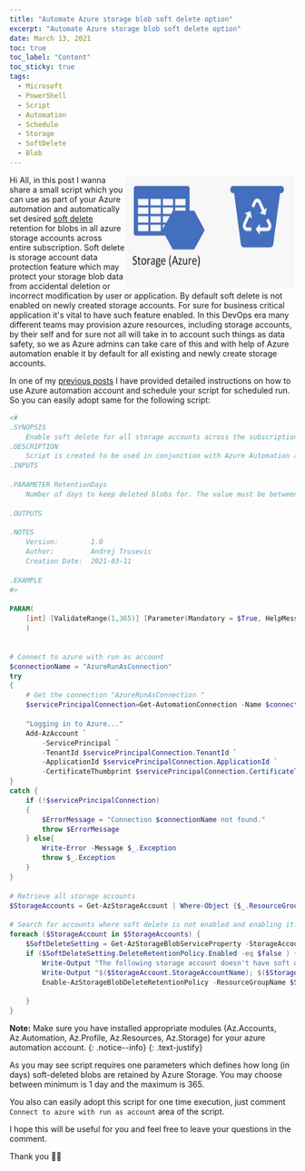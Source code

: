 ```yaml
---
title: "Automate Azure storage blob soft delete option" 
excerpt: "Automate Azure storage blob soft delete option"
date: March 13, 2021
toc: true
toc_label: "Content"
toc_sticky: true
tags:
  - Microsoft
  - PowerShell
  - Script
  - Automation
  - Schedule
  - Storage
  - SoftDelete
  - Blob
---
```

<img align="right" width="300" height="200" src="../assets/images/post11/blob-recover.jpg">

Hi All, in this post I wanna share a small script which you can use as part of your Azure automation and automatically set desired [soft delete] retention for blobs in all azure storage accounts across entire subscription. Soft delete is storage account data protection feature which may protect your storage blob data from accidental deletion or incorrect modification by user or application. By default soft delete is not enabled on newly created storage accounts. For sure for business critical application it's vital to have such feature enabled. In this DevOps era many different teams may provision azure resources, including storage accounts, by their self and for sure not all will take in to account such things as data safety, so we as Azure admins can take care of this and with help of Azure automation enable it by default for all existing and newly create storage accounts.

In one of my [previous posts] I have provided detailed instructions on how to use Azure automation account and schedule your script for scheduled run. So you can easily adopt same for the following script:

```powershell
<#
.SYNOPSIS
    Enable soft delete for all storage accounts across the subscription 
.DESCRIPTION
    Script is created to be used in conjunction with Azure Automation and will enable soft delete option for all storage accounts in the subscription
.INPUTS

.PARAMETER RetentionDays
    Number of days to keep deleted blobs for. The value must be between 1 and 365

.OUTPUTS
 
.NOTES
    Version:        1.0
    Author:         Andrej Trusevic
    Creation Date:  2021-03-11
  
.EXAMPLE
#>

PARAM(
    [int] [ValidateRange(1,365)] [Parameter(Mandatory = $True, HelpMessage = "Number of days to keep deleted blobs for. The value must be between 1 and 365")] $RetentionDays
    )
    

# Connect to azure with run as account
$connectionName = "AzureRunAsConnection"
try
{
    # Get the connection "AzureRunAsConnection "
    $servicePrincipalConnection=Get-AutomationConnection -Name $connectionName         

    "Logging in to Azure..."
    Add-AzAccount `
        -ServicePrincipal `
        -TenantId $servicePrincipalConnection.TenantId `
        -ApplicationId $servicePrincipalConnection.ApplicationId `
        -CertificateThumbprint $servicePrincipalConnection.CertificateThumbprint 
}
catch {
    if (!$servicePrincipalConnection)
    {
        $ErrorMessage = "Connection $connectionName not found."
        throw $ErrorMessage
    } else{
        Write-Error -Message $_.Exception
        throw $_.Exception
    }
}

# Retrieve all storage accounts
$StorageAccounts = Get-AzStorageAccount | Where-Object {$_.ResourceGroupName -NotLike "*elastic*"}

# Search for accounts where soft delete is not enabled and enabling it.
foreach ($StorageAccount in $StorageAccounts) {
    $SoftDeleteSetting = Get-AzStorageBlobServiceProperty -StorageAccountName $StorageAccount.StorageAccountName $StorageAccount.ResourceGroupName
    if ($SoftDeleteSetting.DeleteRetentionPolicy.Enabled -eq $false ) {
        Write-Output "The following storage account doesn't have soft delete enabled going to enable it..."
        Write-Output "$($StorageAccount.StorageAccountName); $($StorageAccount.ResourceGroupName); $($StorageAccount.Sku.Name); $($StorageAccount.Kind); $($StorageAccount.AccessTier); $($SoftDeleteSetting.DeleteRetentionPolicy.Enabled); $($SoftDeleteSetting.DeleteRetentionPolicy.Days)"
        Enable-AzStorageBlobDeleteRetentionPolicy -ResourceGroupName $StorageAccount.ResourceGroupName -StorageAccountName $StorageAccount.StorageAccountName -RetentionDays $RetentionDays

    }    
}
```

<i class="far fa-sticky-note"></i> **Note:** Make sure you have installed appropriate modules (Az.Accounts, Az.Automation, Az.Profile, Az.Resources, Az.Storage) for your azure automation account.
{: .notice--info}
{: .text-justify}

As you may see script requires one parameters which defines how long (in days) soft-deleted blobs are retained by Azure Storage. You may choose between minimum is 1 day and the maximum is 365.

You also can easily adopt this script for one time execution, just comment `Connect to azure with run as account` area of the script.

I hope this will be useful for you and feel free to leave your questions in the comment. 

Thank you 🤜🤛

<!-- Links -->
[soft delete]: https://docs.microsoft.com/en-us/azure/storage/blobs/soft-delete-blob-overview
[previous posts]: https://sysadminas.eu/Part-3-Azure-SQL-DB-Backups/